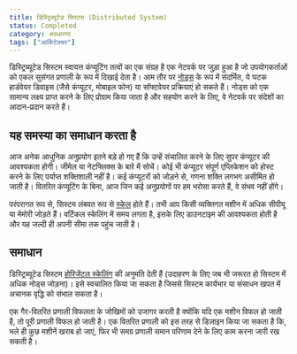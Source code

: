 ```yaml
---
title: डिस्ट्रिब्यूटेड सिस्टम (Distributed System)
status: Completed
category: अवधारणा
tags: ["आर्किटेक्चर"]
---
```


डिस्ट्रिब्यूटेड सिस्टम स्वायत्त कंप्यूटिंग तत्वों का एक संग्रह है
एक नेटवर्क पर जुड़ा हुआ है जो उपयोगकर्ताओं को एकल सुसंगत प्रणाली के रूप में दिखाई देता है।
आम तौर पर [नोड्स](/nodes/) के रूप में संदर्भित, ये घटक हार्डवेयर डिवाइस (जैसे कंप्यूटर, मोबाइल फोन) या सॉफ्टवेयर प्रक्रियाएं हो सकते हैं।
नोड्स को एक सामान्य लक्ष्य प्राप्त करने के लिए प्रोग्राम किया जाता है और सहयोग करने के लिए, वे नेटवर्क पर संदेशों का आदान-प्रदान करते हैं।

## यह समस्या का समाधान करता है

आज अनेक आधुनिक अनुप्रयोग इतने बड़े हो गए हैं कि उन्हें संचालित करने के लिए सुपर कंप्यूटर की आवश्यकता होगी।
जीमेल या नेटफ्लिक्स के बारे में सोचें। कोई भी कंप्यूटर संपूर्ण एप्लिकेशन को होस्ट करने के लिए पर्याप्त शक्तिशाली नहीं है।
कई कंप्यूटरों को जोड़ने से, गणना शक्ति लगभग असीमित हो जाती है।
वितरित कंप्यूटिंग के बिना, आज जिन कई अनुप्रयोगों पर हम भरोसा करते हैं, वे संभव नहीं होंगे।

परंपरागत रूप से, सिस्टम लंबवत रूप से [स्केल](/scalability/) होते हैं।
तभी आप किसी व्यक्तिगत मशीन में अधिक सीपीयू या मेमोरी जोड़ते हैं।
वर्टिकल स्केलिंग में समय लगता है, इसके लिए डाउनटाइम की आवश्यकता होती है और यह जल्दी ही अपनी सीमा तक पहुंच जाती है।

## समाधान

डिस्ट्रिब्यूटेड सिस्टम [होरिजेंटल स्केलिंग](/horizontal-scaling/) की अनुमति देती हैं (उदाहरण के लिए जब भी जरूरत हो सिस्टम में अधिक नोड्स जोड़ना)।
इसे स्वचालित किया जा सकता है जिससे सिस्टम कार्यभार या संसाधन खपत में अचानक वृद्धि को संभाल सकता है।

एक गैर-वितरित प्रणाली विफलता के जोखिमों को उजागर करती है क्योंकि यदि एक मशीन विफल हो जाती है, तो पूरी प्रणाली विफल हो जाती है।
एक वितरित प्रणाली को इस तरह से डिज़ाइन किया जा सकता है कि,
भले ही कुछ मशीनें खराब हो जाएं, फिर भी समग्र प्रणाली समान परिणाम देने के लिए काम करना जारी रख सकती है।
